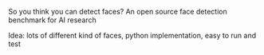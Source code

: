 So you think you can detect faces? An open source face detection benchmark for AI research

Idea: lots of different kind of faces,
python implementation,
easy to run and test